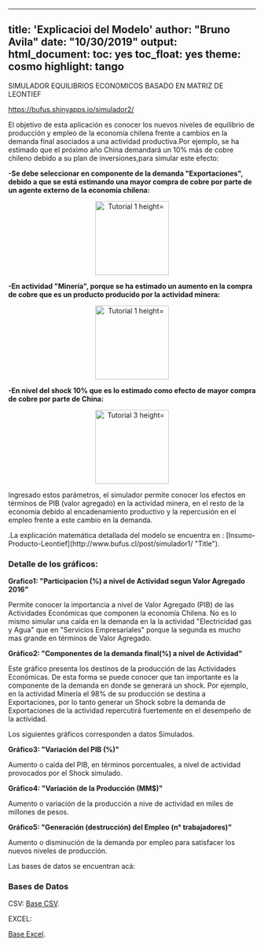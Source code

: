 
---
title: 'Explicacioi del Modelo'
author: "Bruno Avila"
date: "10/30/2019"
output: 
        html_document:
                toc: yes
                toc_float: yes
                theme: cosmo
                highlight: tango
---

SIMULADOR EQUILIBRIOS ECONOMICOS BASADO EN MATRIZ DE LEONTIEF

https://bufus.shinyapps.io/simulador2/

<p>
El objetivo de esta aplicación es conocer los nuevos niveles de equilibrio de producción y empleo de la economía chilena frente a cambios en la demanda final asociados a una actividad productiva.Por ejemplo, se ha estimado que el próximo año China demandará un 10% más de cobre chileno debido a su plan de inversiones,para simular este efecto:

<p>
<b>-Se debe seleccionar en componente de la demanda "Exportaciones", debido a que se está estimando una mayor compra de cobre por parte de un agente externo de la economía chilena:</b>
</p>

<center>
<img src="http://bufus.cl/tut1.PNG" alt="Tutorial 1 height="300" width="150" ">
</center>



<p><b>-En actividad "Minería", porque se ha estimado un aumento en la compra de cobre que es un producto producido por la actividad minera:</b> <p>


<center>
<img src="http://bufus.cl/tut2.PNG" alt="Tutorial 1 height="300" width="150" ">
</center>


<p><b>
-En nivel del shock 10% que es lo estimado como efecto de mayor compra de cobre por parte de China: 
</b></p>

<center>
<img src="http://bufus.cl/tut3.PNG" alt="Tutorial 3 height="150" width="150" ">
</center>


Ingresado estos parámetros, el simulador permite conocer los efectos en términos de PIB (valor agregado) en la actividad minera, en el resto de la economía debido al encadenamiento productivo y la repercusión en el empleo frente a este cambio en la demanda.

</p>
.La explicación matemática detallada del modelo se encuentra en :
[Insumo-Producto-Leontief](http://www.bufus.cl/post/simulador1/ "Title").

<h3>Detalle de los gráficos:</h3>

<b>Grafico1: "Participacion (%) a nivel de Actividad segun Valor Agregado 2016" </b>


Permite conocer la importancia a nivel de Valor Agregado (PIB) de las Actividades Económicas que
componen la economía Chilena. No es lo mismo simular una caída en la demanda en la la actividad "Electricidad gas y Agua" que en "Servicios Empresariales" porque la segunda es mucho mas grande
en términos de Valor Agregado.

<b>Gráfico2: "Componentes de la demanda final(%) a nivel de Actividad"</b>


Este gráfico presenta los destinos de la producción de las Actividades Económicas. De esta forma 
se puede conocer que tan importante es la componente de la demanda en donde se generará un shock.
Por ejemplo, en la actividad Minería el 98% de su producción se destina a Exportaciones, por lo tanto 
generar un Shock sobre la demanda de Exportaciones de la actividad repercutirá fuertemente en el 
desempeño de la actividad.

Los siguientes gráficos corresponden a datos Simulados.

<b>Gráfico3: "Variación del PIB (%)"</b>

Aumento o caída del PIB, en términos porcentuales,  a nivel de actividad provocados por el Shock simulado.

<b>Gráfico4: "Variación de la Producción (MM$)"</b>

Aumento o variación de la producción a nive de actividad en miles de millones de pesos.

<b>Gráfico5: "Generación (destrucción) del Empleo (n° trabajadores)"</b>

Aumento o disminución de la demanda por empleo para satisfacer los nuevos niveles de producción.



<p>
Las bases de datos se encuentran acá:
</p>


<h3>Bases de Datos</h3>

CSV:
[Base CSV](http://www.bufus.cl/leontief/bd_final.csv "Title").

EXCEL:

[Base Excel](http://www.bufus.cl/leontief/bd_final.xlsx "Title").



